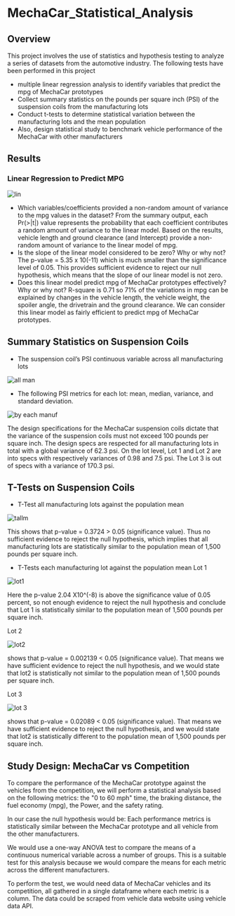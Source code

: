 # MechaCar_Statistical_Analysis
## Overview
This project involves the use of statistics and hypothesis testing to analyze a series of datasets from the automotive industry.
The following tests have been performed in this project

- multiple linear regression analysis to identify variables that predict the mpg of MechaCar prototypes
- Collect summary statistics on the pounds per square inch (PSI) of the suspension coils from the manufacturing lots
- Conduct t-tests to determine statistical variation between the manufacturing lots and the mean population
- Also, design statistical study to benchmark vehicle performance of the MechaCar with other manufacturers
## Results
### Linear Regression to Predict MPG
![lin](https://user-images.githubusercontent.com/109990578/202953145-5d41e242-9a83-4e26-89d4-3571c284fcca.png)
- Which variables/coefficients provided a non-random amount of variance to the mpg values in the dataset?
From the summary output, each Pr(>|t|) value represents the probability that each coefficient contributes a random amount of variance to the linear model. Based on the results, vehicle length and ground clearance (and Intercept) provide a non-random amount of variance to the linear model of mpg.
- Is the slope of the linear model considered to be zero? Why or why not?
The p-value = 5.35 x 10(-11) which is much smaller than the significance level of 0.05. This provides sufficient evidence to reject our null hypothesis, which means that the slope of our linear model is not zero.
- Does this linear model predict mpg of MechaCar prototypes effectively? Why or why not?
R-square is 0.71 so 71% of the variations in mpg can be explained by changes in the vehicle length, the vehicle weight, the spoiler angle, the drivetrain and the ground clearance. We can consider this linear model as fairly efficient to predict mpg of MechaCar prototypes.
## Summary Statistics on Suspension Coils
- The suspension coil’s PSI continuous variable across all manufacturing lots

![all man](https://user-images.githubusercontent.com/109990578/202954748-6ff393be-5c5e-4b3d-a5c7-79201681fbe5.png)

- The following PSI metrics for each lot: mean, median, variance, and standard deviation.

![by each manuf](https://user-images.githubusercontent.com/109990578/202954750-b119e78f-e30c-44b8-a621-072a3a089fc7.png)

The design specifications for the MechaCar suspension coils dictate that the variance of the suspension coils must not exceed 100 pounds per square inch.
The design specs are respected for all manufacturing lots in total with a global variance of 62.3 psi.
On the lot level, Lot 1 and Lot 2 are into specs with respectively variances of 0.98 and 7.5 psi. The Lot 3 is out of specs with a variance of 170.3 psi.
## T-Tests on Suspension Coils
- T-Test all manufacturing lots against the population mean

![tallm](https://user-images.githubusercontent.com/109990578/202955184-3f1df276-0207-425a-8237-e6f0759a2f18.png)

This shows that p-value = 0.3724 > 0.05 (significance value). Thus no sufficient evidence to reject the null hypothesis, which implies that all manufacturing lots are statistically similar to the population mean of 1,500 pounds per square inch.

- T-Tests each manufacturing lot against the population mean
Lot 1

![lot1](https://user-images.githubusercontent.com/109990578/202955658-162caa22-065f-4535-8939-2def605ee2fc.png)

Here the p-value 2.04 X10^(-8) is above the significance value of 0.05 percent, so not enough evidence to reject the null hypothesis and conclude that Lot 1 is statistically similar to the population mean of 1,500 pounds per square inch.

Lot 2

![lot2](https://user-images.githubusercontent.com/109990578/202957173-17a09d92-397c-4342-bfd4-3393f11d31c4.png)

shows that p-value = 0.002139 < 0.05 (significance value). That means we have sufficient evidence to reject the null hypothesis, and we would state that lot2 is statistically not similar to the population mean of 1,500 pounds per square inch.

Lot 3

![lot 3](https://user-images.githubusercontent.com/109990578/202957359-3406add7-dbd7-44f4-a8c3-36a550dfb0f6.png)

shows that p-value = 0.02089 < 0.05 (significance value). That means we have sufficient evidence to reject the null hypothesis, and we would state that lot2 is statistically different to the population mean of 1,500 pounds per square inch.


## Study Design: MechaCar vs Competition
To compare the performance of the MechaCar prototype against the vehicles from the competition, we will perform a statistical analysis based on the following metrics: the "0 to 60 mph" time, the braking distance, the fuel economy (mpg), the Power, and the safety rating.

In our case the null hypothesis would be: 
Each performance metrics is statistically similar between the MechaCar prototype and all vehicle from the other manufacturers.

We would use a one-way ANOVA test to compare the means of a continuous numerical variable across a number of groups.
This is a suitable test for this analysis because we would compare the means for each metric across the different manufacturers.

To perform the test, we would need data of MechaCar vehicles and its competition, all gathered in a single dataframe where each metric is a column.
The data could be scraped from vehicle data website using vehicle data API.



